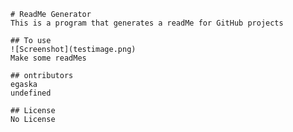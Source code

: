 
    # ReadMe Generator
    This is a program that generates a readMe for GitHub projects

    ## To use
    ![Screenshot](testimage.png)
    Make some readMes

    ## ontributors
    egaska
    undefined
    
    ## License
    No License
    
